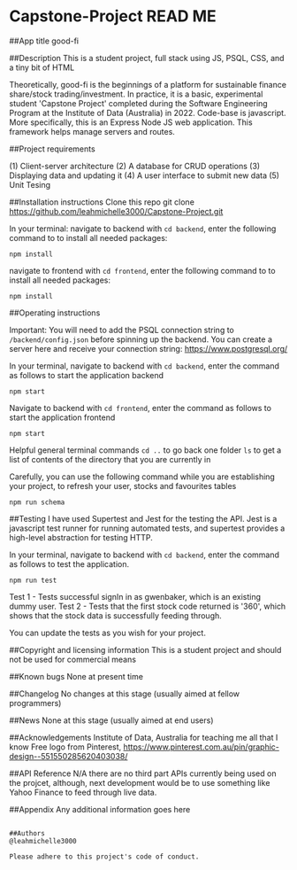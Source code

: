 # Capstone-Project READ ME

##App title
good-fi

##Description
This is a student project, full stack using JS, PSQL, CSS, and a tiny bit of HTML

Theoretically, good-fi is the beginnings of a platform for sustainable finance share/stock trading/investment. In practice, it is a basic, experimental student 'Capstone Project' completed during the Software Engineering Program at the Institute of Data (Australia) in 2022. Code-base is javascript. More specifically, this is an Express Node JS web application. This framework helps manage servers and routes.

##Project requirements

(1) Client-server architecture
(2) A database for CRUD operations
(3) Displaying data and updating it
(4) A user interface to submit new data
(5) Unit Tesing


##Installation instructions
Clone this repo git clone https://github.com/leahmichelle3000/Capstone-Project.git

In your terminal:
navigate to backend with `cd backend`, enter the following command to to install all needed packages:
```
npm install
```
navigate to frontend with `cd frontend`, enter the following command to to install all needed packages:
 
```
npm install
```

##Operating instructions

Important: You will need to add the PSQL connection string to `/backend/config.json` before spinning up the backend. You can create a server here and receive your connection string: https://www.postgresql.org/

In your terminal, navigate to backend with `cd backend`, enter the command as follows to start the application backend
```
npm start
```

Navigate to backend with `cd frontend`, enter the command as follows to start the application frontend
```
npm start
```

Helpful general terminal commands
`cd ..` to go back one folder
`ls` to get a list of contents of the directory that you are currently in

Carefully, you can use the following command while you are establishing your project, to refresh your user, stocks and favourites tables
```
npm run schema
```

##Testing
I have used Supertest and Jest for the testing the API. Jest is a javascript test runner for running automated tests, and supertest provides a high-level abstraction for testing HTTP.

In your terminal, navigate to backend with `cd backend`, enter the command as follows to test the application.
```
npm run test
```
Test 1 - Tests successful signIn in as gwenbaker, which is an existing dummy user.
Test 2 - Tests that the first stock code returned is '360', which shows that the stock data is successfully feeding through.

You can update the tests as you wish for your project.

##Copyright and licensing information
This is a student project and should not be used for commercial means


##Known bugs
None at present time


##Changelog
No changes at this stage (usually aimed at fellow programmers)


##News
None at this stage (usually aimed at end users)


##Acknowledgements
Institute of Data, Australia for teaching me all that I know
Free logo from Pinterest, https://www.pinterest.com.au/pin/graphic-design--551550285620403038/


##API Reference
N/A there are no third part APIs currently being used on the projcet, although, next development would be to use something like Yahoo Finance to feed through live data.


##Appendix
Any additional information goes here
```

##Authors
@leahmichelle3000

Please adhere to this project's code of conduct.

